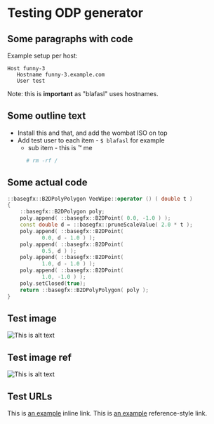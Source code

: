 # Testing ODP generator

## Some paragraphs with code

Example setup per host:

    Host funny-3
       Hostname funny-3.example.com
       User test

Note: this is **important** as "blafasl" uses <short> hostnames.

## Some outline text

* Install this and that, and add the wombat ISO on top
* Add test user to each item - `$ blafasl` for example
  * sub item - this is ™ me

~~~ bash
      # rm -rf /
~~~

## Some actual code

~~~ c++
::basegfx::B2DPolyPolygon VeeWipe::operator () ( double t )
{
    ::basegfx::B2DPolygon poly;
    poly.append( ::basegfx::B2DPoint( 0.0, -1.0 ) );
    const double d = ::basegfx::pruneScaleValue( 2.0 * t );
    poly.append( ::basegfx::B2DPoint(
           0.0, d - 1.0 ) );
    poly.append( ::basegfx::B2DPoint(
           0.5, d ) );
    poly.append( ::basegfx::B2DPoint(
           1.0, d - 1.0 ) );
    poly.append( ::basegfx::B2DPoint(
           1.0, -1.0 ) );
    poly.setClosed(true);
    return ::basegfx::B2DPolyPolygon( poly );
}
~~~

## Test image

![This is alt text](http://upload.wikimedia.org/wikipedia/commons/0/02/LibreOffice_Logo_Flat.svg "This is optional title for a direct img")

## Test image ref

![This is alt text][1]

## Test URLs

This is [an example](http://example.com/ "Title") inline link.
This is [an example][2] reference-style link.

[1]: https://wiki.documentfoundation.org/images/8/87/LibreOffice_external_logo_600px.png  "This is optional title attribute for a ref img"
[2]: http://example.com/  "Optional Title Here"
